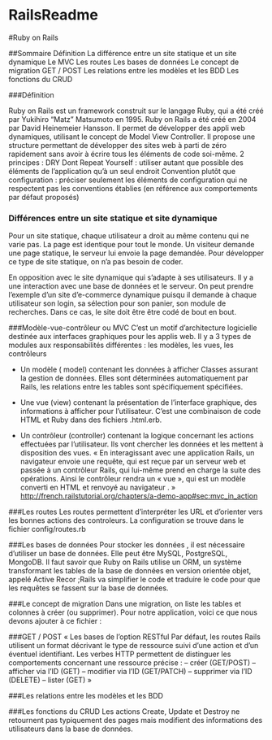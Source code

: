 # RailsReadme

#Ruby on Rails

##Sommaire
Définition
La différence entre un site statique et un site dynamique
Le MVC
Les routes
Les bases de données
Le concept de migration
GET / POST
Les relations entre les modèles et les BDD
Les fonctions du CRUD

###Définition

Ruby on Rails est un framework construit sur le langage Ruby, qui a été créé par Yukihiro “Matz” Matsumoto en 1995. Ruby on Rails a été créé en 2004 par David Heinemeier Hansson.
Il permet de développer des appli web dynamiques, utilisant le concept de Model View Controller.
Il propose une structure permettant de développer des sites web à parti de zéro rapidement sans avoir à écrire tous les éléments de code soi-même.
2 principes :
DRY Dont Repeat Yourself : utiliser autant que possible des éléments de l’application qu’à un seul endroit
Convention plutôt que configuration : préciser seulement les éléments de configuration qui ne respectent pas les conventions établies (en référence aux comportements par défaut proposés)


### Différences entre un site statique et site dynamique
Pour un site statique, chaque utilisateur a droit au même contenu qui ne varie pas. La page est identique pour tout le monde. Un visiteur demande une page statique, le serveur lui envoie la page demandée.
Pour développer ce type de site statique, on n’a pas besoin de coder.

En opposition avec le site dynamique qui s’adapte à ses utilisateurs. Il y a une interaction avec une base de données et le serveur. On peut prendre l’exemple d’un site d’e-commerce dynamique puisqu il demande à chaque utilisateur son login, sa sélection pour son panier, son module de recherches.
Dans ce cas, le site doit être être codé de bout en bout.

###Modèle-vue-contrôleur ou MVC
C’est un motif d’architecture logicielle destinée aux interfaces graphiques pour les applis web. Il y a 3 types de modules aux responsabilités différentes : les modèles, les vues, les contrôleurs

-	Un modèle ( model) contenant les données à afficher
Classes assurant la gestion de données. Elles sont déterminées automatiquement par Rails, les relations entre les tables sont spécifiquement spécifiées.

-	Une vue (view) contenant la présentation de l’interface graphique, des informations à afficher pour l’utilisateur. C’est une combinaison de code HTML et Ruby dans des fichiers .html.erb.

-	Un contrôleur (controller) contenant la logique concernant les actions effectuées par l’utilisateur. Ils vont chercher les données et les mettent à disposition des vues.
« En interagissant avec une application Rails, un navigateur envoie une requête, qui est reçue par un serveur web et passée à un contrôleur Rails, qui lui-même prend en charge la suite des opérations. Ainsi le contrôleur rendra un « vue », qui est un modèle converti en HTML et renvoyé au navigateur . »
http://french.railstutorial.org/chapters/a-demo-app#sec:mvc_in_action


###Les routes
Les routes permettent d’interpréter les URL et d’orienter vers les bonnes actions des controleurs. La configuration se trouve dans le fichier config/routes.rb


###Les bases de données
Pour stocker les données , il est nécessaire d’utiliser un base de données. Elle peut être MySQL, PostgreSQL, MongoDB.
Il faut savoir que  Ruby on Rails utilise un ORM, un système transformant les tables de la base de données en version orientée objet, appelé Active Recor ;Rails va simplifier le code et traduire le code pour que les requêtes se fassent sur la base de données.



###Le concept de migration
Dans une migration, on liste les tables et colonnes à créer (ou supprimer). Pour notre application, voici ce que nous devons ajouter à ce fichier :

###GET / POST
« Les bases de l’option RESTful
Par défaut, les routes Rails utilisent un format décrivant le type de ressource suivi d’une action et d’un éventuel identifiant. Les verbes HTTP permettent de distinguer les comportements concernant une ressource précise :
– créer (GET/POST)
– afficher via l’ID (GET)
– modifier via l’ID (GET/PATCH)
– supprimer via l’ID (DELETE)
– lister (GET) »

###Les relations entre les modèles et les BDD

###Les fonctions du CRUD
Les actions Create, Update et Destroy ne retournent pas typiquement des pages mais modifient des informations des utilisateurs dans la base de données.



